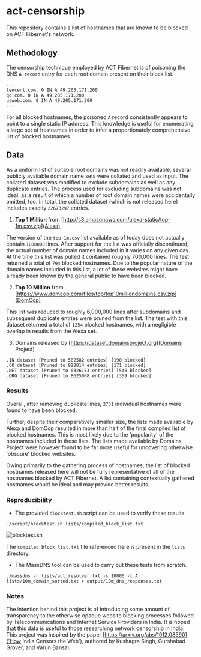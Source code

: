 # act-censorship
This repository contains a list of hostnames that are known to be blocked on ACT Fibernet's network.

## Methodology
The censorship technique employed by ACT Fibernet is of poisoning the DNS `A record` entry for each root domain present on their block list.

```
...
tencent.com. 0 IN A 49.205.171.200
qq.com. 0 IN A 49.205.171.200
ucweb.com. 0 IN A 49.205.171.200
...
```

For all blocked hostnames, the poisoned `A` record consistently appears to point to a single static IP address. This knowledge is useful for enumerating a large set of hostnames in order to infer a proportionately comprehensive list of blocked hostnames.

## Data

As a uniform list of suitable root domains was not readily available, several publicly available domain name sets were collated and used as input. The collated dataset was modified to exclude subdomains as well as any duplicate entries. The process used for excluding subdomains was not ideal, as a result of which a number of root domain names were accidentally omitted, too. In total, the collated dataset (which is not released here) includes exactly `22673297` entries.

1. **Top 1 Million** from [http://s3.amazonaws.com/alexa-static/top-1m.csv.zip](Alexa)

The version of the `top-1m.csv` list available as of today does not actually contain `1000000` lines. After support for the list was officially discontinued, the actual number of domain names included in it varies on any given day. At the time this list was pulled it contained roughly 700,000 lines. The test returned a total of `794` blocked hostnames. Due to the popular nature of the domain names included in this list, a lot of these websites might have already been known by the general public to have been blocked.

2. **Top 10 Million** from [https://www.domcop.com/files/top/top10milliondomains.csv.zip](DomCop)

This list was reduced to roughly 6,000,000 lines after subdomains and subsequent duplicate entries were pruned from the list. The test with this dataset returned a total of `1254` blocked hostnames, with a negligible overlap in results from the Alexa set.

3. Domains released by [https://dataset.domainsproject.org](Domains Project)

```
.IN dataset [Pruned to 582582 entries] [190 blocked]
.CO dataset [Pruned to 828814 entries] [171 blocked]
.NET dataset [Pruned to 6326153 entries] [546 blocked]
.ORG dataset [Pruned to 8625008 entries] [359 blocked]
```

### Results

Overall, after removing duplicate lines, `2731` individual hostnames were found to have been blocked.

Further, despite their comparatively smaller size, the lists made available by Alexa and DomCop resulted in more than half of the final compiled list of blocked hostnames. This is most likely due to the 'popularity' of the hostnames included in these lists. The lists made available by Domains Project were however found to be far more useful for uncovering otherwise 'obscure' blocked websites. 

Owing primarily to the gathering process of hostnames, the list of blocked hostnames released here will not be fully representative of all of the hostnames blocked by ACT Fibernet. A list containing contextually gathered hostnames would be ideal and may provide better results.

### Reproducibility

- The provided `blocktest.sh` script can be used to verify these results.

```
./script/blocktest.sh lists/compiled_block_list.txt
```

![blocktest.sh](https://i.imgur.com/YXHP6WT.gif)

The `compiled_block_list.txt` file referenced here is present in the `lists` directory.

- The MassDNS tool can be used to carry out these tests from scratch.

```
./massdns -r lists/act_resolver.txt -s 10000 -t A lists/10m_domain_sorted.txt > output/10m_dns_responses.txt
```

### Notes

The intention behind this project is of introducing some amount of transparency to the otherwise opaque website blocking processes followed by Telecommunications and Internet Service Providers in India. It is hoped that this data is useful to those researching network censorship in India. This project was inspired by the paper [https://arxiv.org/abs/1912.08590]('How India Censors the Web'), authored by Kushagra Singh, Gurshabad Grover, and Varun Bansal.
